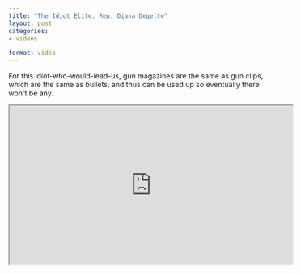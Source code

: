 ```yaml
---
title: "The Idiot Elite: Rep. Diana Degette"
layout: post
categories:
- videos

format: video
---
```


For this idiot-who-would-lead-us, gun magazines are the same as gun clips, which are the same as bullets, and thus can be used up so eventually there won't be any.

<iframe width="560" height="315" src="https://www.youtube.com/embed/Mxtu228bYFw?si=OM-sRqIKzxXt1vIF" title="The Idiot Elite: Rep. Diana Degette" allow="accelerometer; autoplay; clipboard-write; encrypted-media; gyroscope; picture-in-picture; web-share" referrerpolicy="strict-origin-when-cross-origin" allowfullscreen></iframe>
